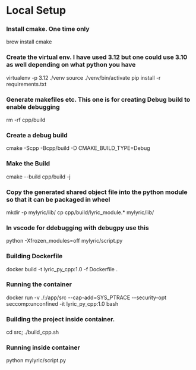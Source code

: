 # Local Setup

### Install cmake. One time only
brew install cmake

### Create the virtual env. I have used 3.12 but one could use 3.10 as well depending on what python you have

virtualenv -p 3.12 ./venv
source ./venv/bin/activate
pip install -r requirements.txt


###  Generate makefiles etc. This one is for creating Debug build to enable debugging
rm -rf cpp/build
###  Create a debug build
cmake -Scpp -Bcpp/build -D CMAKE_BUILD_TYPE=Debug

###  Make the Build
cmake --build cpp/build -j

### Copy the generated shared object file into the python module so that it can be packaged in wheel
mkdir -p mylyric/lib/
cp cpp/build/lyric_module.* mylyric/lib/

### In vscode for ddebugging with debugpy use this
python -Xfrozen_modules=off mylyric/script.py


### Building Dockerfile 
docker build -t lyric_py_cpp:1.0 -f Dockerfile .
### Running the container
docker run -v ./:/app/src --cap-add=SYS_PTRACE --security-opt seccomp:unconfined -it lyric_py_cpp:1.0 bash

### Building the project inside container.
cd src; ./build_cpp.sh

### Running inside container
python mylyric/script.py